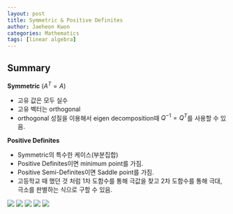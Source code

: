 ```yaml
---
layout: post
title: Symmetric & Positive Definites
author: Jaeheon Kwon
categories: Mathematics
tags: [linear algebra]
---
```




## Summary



**Symmetric** $(A^T=A)$

- 고유 값은 모두 실수
- 고유 벡터는 orthogonal
- orthogonal 성질을 이용해서 eigen decomposition때 $Q^{-1}=Q^T$를 사용할 수 있음.



**Positive Definites**

- Symmetric의 특수한 케이스(부분집합)
- Positive Definites이면 minimum point를 가짐.
- Positive Semi-Definites이면 Saddle point를 가짐.
- 고등학교 때 했던 것 처럼 1차 도함수를 통해 극값을 찾고 2차 도함수를 통해 극대, 극소를 판별하는 식으로 구할 수 있음.



<img src = "https://del-luna.github.io/images/symmetric/Page1.jpg">

<img src = "https://del-luna.github.io/images/symmetric/Page2.jpg">

<img src = "https://del-luna.github.io/images/symmetric/Page3.jpg">

<img src = "https://del-luna.github.io/images/symmetric/Page4.jpg">

<img src = "https://del-luna.github.io/images/symmetric/Page5.jpg">